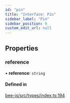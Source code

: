 ```yaml
---
id: "pin"
title: "Interface: Pin"
sidebar_label: "Pin"
sidebar_position: 0
custom_edit_url: null
---
```


## Properties

### reference

• **reference**: `string`

#### Defined in

[bee-js/src/types/index.ts:194](https://github.com/ethersphere/bee-js/blob/74056cb/src/types/index.ts#L194)
